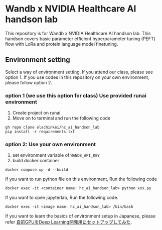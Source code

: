 # Wandb x NVIDIA Healthcare AI handson lab
This repository is for Wandb x NVIDIA Healthcare AI handson lab. 
This handson covers basic parameter efficient hyperparameter tuning (PEFT) flow with LoRa and protein language model finetuning.

## Environment setting
Select a way of environment setting.
If you attend our class, please see option 1.
If you use codes in this repository on your own environment, please follow option 2.
### option 1 (we use this option for class) Use provided runai environment
1. Create project on runai
2. Move on to terminal and run the following code
```
gh repo clone olachinkei/hc_ai_handson_lab
pip install -r requirements.txt
```


### option 2: Use your own environment
1. set environment variable of `WANDB_API_KEY`
2. build docker container
```
docker compose up -d --build
```

If you want to run python file on this environment, Run the following code
```
docker exec -it <container name: hc_ai_handson_lab> python xxx.py
```
If you want to open jupyterlab, Run the following code.
```
docker exec -it <image name: hc_ai_handson_lab> /bin/bash
```

If you want to learn the basics of environment setup in Japanese, please refer [自前GPUをDeep Learning開発用にセットアップしてみた](https://kkamata.com/%e8%87%aa%e5%89%8dgpu%e3%82%92deep-learning%e9%96%8b%e7%99%ba%e7%94%a8%e3%81%ab%e3%82%bb%e3%83%83%e3%83%88%e3%82%a2%e3%83%83%e3%83%97%e3%81%97%e3%81%a6%e3%81%bf%e3%81%9f/).
